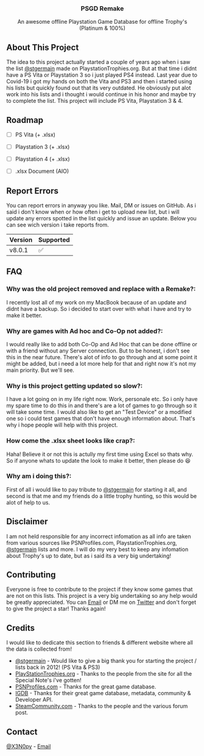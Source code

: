 <!-- HEADER -->
<h3 align="center">PSGD Remake</h3>
<p align="center">
An awesome offline Playstation Game Database for offline Trophy's (Platinum & 100%)
</p>



<!-- ABOUT THE PROJECT -->
## About This Project

The idea to this project actually started a couple of years ago when i saw the list [@stgermain](https://www.playstationtrophies.org/forum/profile/24209-stgermain/) made on PlaystationTrophies.org. But at that time i didnt have a PS Vita or Playstation 3 so i just played PS4 instead. Last year due to Covid-19 i got my hands on both the Vita and PS3 and then i started using his lists but quickly found out that its very outdated. He obviously put alot work into his lists and i thought i would continue in his honor and maybe try to complete the list. This project will include PS Vita, Playstation 3 & 4.



<!-- ROADMAP -->
## Roadmap

- [ ] PS Vita (+ .xlsx)
- [ ] Playstation 3 (+ .xlsx)
- [ ] Playstation 4 (+ .xlsx)
- [ ] .xlsx Document (AIO)



<!-- REPORT ERRORS -->
## Report Errors

You can report errors in anyway you like. Mail, DM or issues on GitHub. As i said i don't know when or how often i get to upload new list, but i will update any errors spotted in the list quickly and issue an update. Below you can see wich version i take reports from.


| Version | Supported          |
| ------- | ------------------ |
|  v8.0.1 | :white_check_mark: |



<!-- FAQ -->
## FAQ

### Why was the old project removed and replace with a Remake?:
I recently lost all of my work on my MacBook because of an update and didnt have a backup. So i decided to start over with what i have and try to make it better.
### Why are games with Ad hoc and Co-Op not added?:
I would really like to add both Co-Op and Ad Hoc that can be done offline or with a friend without any Server connection. But to be honest, i don't see this in the near future. There's alot of info to go through and at some point it might be added, but i need a lot more help for that and right now it's not my main priority. But we'll see.
### Why is this project getting updated so slow?:
I have a lot going on in my life right now. Work, personale etc. So i only have my spare time to do this in and there's are a lot of games to go through so it will take some time. I would also like to get an "Test Device" or a modified one so i could test games that don't have enough information about. That's why i hope people will help with this project.
### How come the .xlsx sheet looks like crap?:
Haha! Believe it or not this is actully my first time using Excel so thats why. So if anyone whats to update the look to make it better, then please do 😆
### Why am i doing this?:
First of all i would like to pay tribute to [@stgermain](https://www.playstationtrophies.org/forum/profile/24209-stgermain/) for starting it all, and second is that me and my friends do a little trophy hunting, so this would be alot of help to us.



<!-- DISCLAIMER -->
## Disclaimer

I am not held responsible for any incorrect infomation as all info are taken from various sources like PSNProfiles.com, PlaystationTrophies.org, [@stgermain](https://www.playstationtrophies.org/forum/profile/24209-stgermain/) lists and more. I will do my very best to keep any infomation about Trophy's up to date, but as i said its a very big undertaking!



<!-- CONTRIBUTING -->
## Contributing

Everyone is free to contribute to the project if they know some games that are not on this lists. This project is a very big undertaking so any help would be greatly appreciated. You can [Email](nmz@keemail.me) or DM me on [Twitter](https://twitter.com/X3N0py) and don't forget to give the project a star! Thanks again!



<!-- CREDITS -->
## Credits

I would like to dedicate this section to friends & different website where all the data is collected from!

* [@stgermain](https://www.playstationtrophies.org/forum/profile/24209-stgermain/) - Would like to give a big thank you for starting the project / lists back in 2012! (PS Vita & PS3)
* [PlayStationTrophies.org](https://www.playstationtrophies.org/) - Thanks to the people from the site for all the Special Note's i've gotten!
* [PSNProfiles.com](https://www.psnprofiles.com) - Thanks for the great game database.
* [IGDB](https://www.igdb.com) - Thanks for their great game database, metadata, community & Developer API.
* [SteamCommunity.com](https://steamcommunity.com) - Thanks to the people and the various forum post.



<!-- CONTACT -->
## Contact

[@X3N0py](https://twitter.com/X3N0py) - [Email](nmz@keemail.me)
